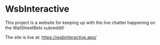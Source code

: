 # WsbInteractive

This project is a website for keeping up with the live chatter happening on the WallStreetBets subreddit!

The site is live at: https://wsbinteractive.app/

